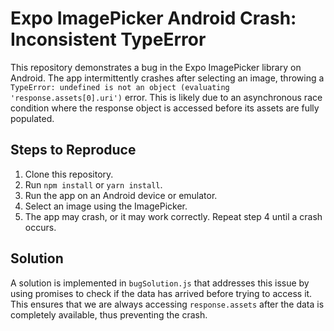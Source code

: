 # Expo ImagePicker Android Crash: Inconsistent TypeError

This repository demonstrates a bug in the Expo ImagePicker library on Android.  The app intermittently crashes after selecting an image, throwing a `TypeError: undefined is not an object (evaluating 'response.assets[0].uri')` error.  This is likely due to an asynchronous race condition where the response object is accessed before its assets are fully populated.

## Steps to Reproduce

1. Clone this repository.
2. Run `npm install` or `yarn install`.
3. Run the app on an Android device or emulator.
4. Select an image using the ImagePicker.
5. The app may crash, or it may work correctly. Repeat step 4 until a crash occurs.

## Solution

A solution is implemented in `bugSolution.js` that addresses this issue by using promises to check if the data has arrived before trying to access it. This ensures that we are always accessing `response.assets` after the data is completely available, thus preventing the crash.